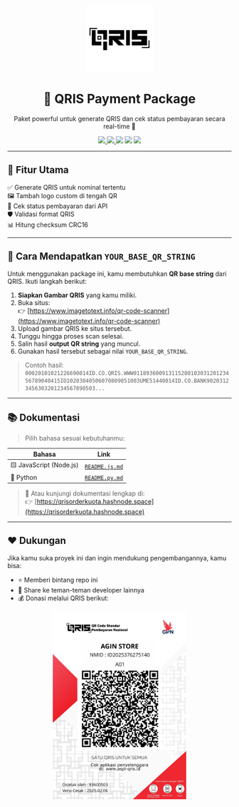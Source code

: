 <p align="center">
  <img src="qriss.png" alt="QRIS Logo" width="150"/>
</p>

<h1 align="center">🚀 QRIS Payment Package</h1>

<p align="center">
  Paket powerful untuk generate QRIS dan cek status pembayaran secara real-time 🔄
</p>

<p align="center">
  <a href="https://www.npmjs.com/package/qris-payment">
    <img src="https://img.shields.io/npm/v/qris-payment?style=for-the-badge&logo=npm&color=crimson" />
  </a>
  <a href="https://pypi.org/project/qris-payment/">
    <img src="https://img.shields.io/pypi/v/qris-payment?style=for-the-badge&logo=python&color=blue" />
  </a>
  <img src="https://img.shields.io/github/license/AutoFTbot/Qris-OrderKuota?style=for-the-badge&color=orange&cacheSeconds=1" />
  <img src="https://img.shields.io/github/stars/AutoFTbot/Qris-OrderKuota?style=for-the-badge&logo=github" />
  <img src="https://img.shields.io/github/forks/AutoFTbot/Qris-OrderKuota?style=for-the-badge&logo=github" />
</p>

---

## 🌟 Fitur Utama

✅ Generate QRIS untuk nominal tertentu  
🖼️ Tambah logo custom di tengah QR  
📡 Cek status pembayaran dari API  
🛡️ Validasi format QRIS  
📊 Hitung checksum CRC16  

---

## 🧾 Cara Mendapatkan `YOUR_BASE_QR_STRING`

Untuk menggunakan package ini, kamu membutuhkan **QR base string** dari QRIS. Ikuti langkah berikut:

1. **Siapkan Gambar QRIS** yang kamu miliki.  
2. Buka situs:  
   👉 [https://www.imagetotext.info/qr-code-scanner](https://www.imagetotext.info/qr-code-scanner)  
3. Upload gambar QRIS ke situs tersebut.  
4. Tunggu hingga proses scan selesai.  
5. Salin hasil **output QR string** yang muncul.  
6. Gunakan hasil tersebut sebagai nilai `YOUR_BASE_QR_STRING`.

> Contoh hasil:  
> `00020101021226690014ID.CO.QRIS.WWW01189360091311520010303120123456789040415ID10203040506070809051003UME51440014ID.CO.BANK90203123456303201234567890503...`

---

## 📚 Dokumentasi

> Pilih bahasa sesuai kebutuhanmu:

| Bahasa                  | Link                     |
|-------------------------|--------------------------|
| 🟨 JavaScript (Node.js) | [`README.js.md`](README.js.md) |
| 🐍 Python               | [`README.py.md`](README.py.md) |

> 📖 Atau kunjungi dokumentasi lengkap di:  
> 👉 [https://qrisorderkuota.hashnode.space](https://qrisorderkuota.hashnode.space)

---

## ❤️ Dukungan

Jika kamu suka proyek ini dan ingin mendukung pengembangannya, kamu bisa:

- ⭐ Memberi bintang repo ini  
- 🔄 Share ke teman-teman developer lainnya  
- 💰 Donasi melalui QRIS berikut:

<p align="center">
  <img src="https://raw.githubusercontent.com/AutoFTbot/AutoFTbot/refs/heads/main/assets/QRIS.jpg" alt="Donasi via QRIS" width="300"/>
</p>
